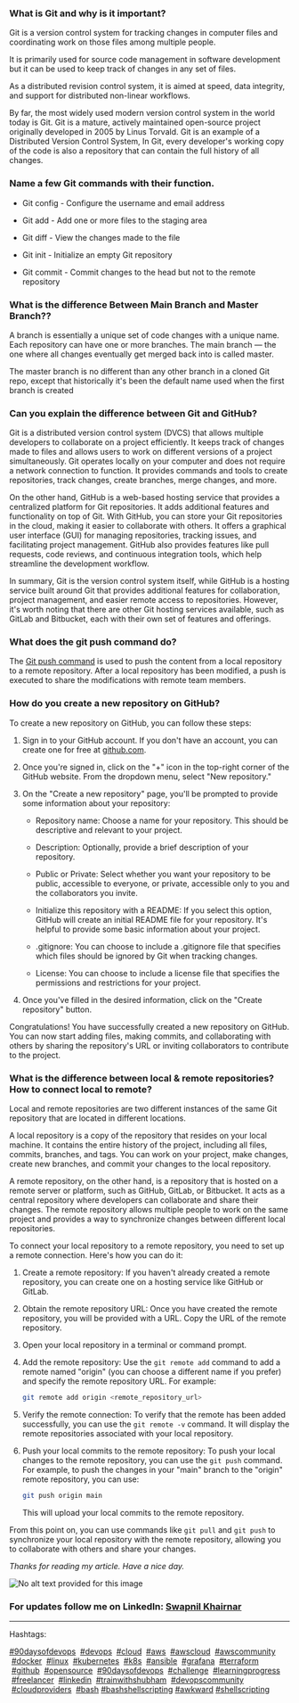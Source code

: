 ### What is Git and why is it important?

Git is a version control system for tracking changes in computer files and coordinating work on those files among multiple people.

It is primarily used for source code management in software development but it can be used to keep track of changes in any set of files.

As a distributed revision control system, it is aimed at speed, data integrity, and support for distributed non-linear workflows.

By far, the most widely used modern version control system in the world today is Git. Git is a mature, actively maintained open-source project originally developed in 2005 by Linus Torvald. Git is an example of a Distributed Version Control System, In Git, every developer's working copy of the code is also a repository that can contain the full history of all changes.

### **Name a few Git commands with their function.**

* Git config - Configure the username and email address
    
* Git add - Add one or more files to the staging area
    
* Git diff - View the changes made to the file
    
* Git init - Initialize an empty Git repository
    
* Git commit - Commit changes to the head but not to the remote repository
    

### What is the difference Between Main Branch and Master Branch??

A branch is essentially a unique set of code changes with a unique name. Each repository can have one or more branches. The main branch — the one where all changes eventually get merged back into is called master.

The master branch is no different than any other branch in a cloned Git repo, except that historically it's been the default name used when the first branch is created

### Can you explain the difference between Git and GitHub?

Git is a distributed version control system (DVCS) that allows multiple developers to collaborate on a project efficiently. It keeps track of changes made to files and allows users to work on different versions of a project simultaneously. Git operates locally on your computer and does not require a network connection to function. It provides commands and tools to create repositories, track changes, create branches, merge changes, and more.

On the other hand, GitHub is a web-based hosting service that provides a centralized platform for Git repositories. It adds additional features and functionality on top of Git. With GitHub, you can store your Git repositories in the cloud, making it easier to collaborate with others. It offers a graphical user interface (GUI) for managing repositories, tracking issues, and facilitating project management. GitHub also provides features like pull requests, code reviews, and continuous integration tools, which help streamline the development workflow.

In summary, Git is the version control system itself, while GitHub is a hosting service built around Git that provides additional features for collaboration, project management, and easier remote access to repositories. However, it's worth noting that there are other Git hosting services available, such as GitLab and Bitbucket, each with their own set of features and offerings.

### **What does the git push command do?**

The [Git push command](https://www.simplilearn.com/tutorials/git-tutorial/git-push-command) is used to push the content from a local repository to a remote repository. After a local repository has been modified, a push is executed to share the modifications with remote team members.

### How do you create a new repository on GitHub?

To create a new repository on GitHub, you can follow these steps:

1. Sign in to your GitHub account. If you don't have an account, you can create one for free at [github.com](http://github.com).
    
2. Once you're signed in, click on the "+" icon in the top-right corner of the GitHub website. From the dropdown menu, select "New repository."
    
3. On the "Create a new repository" page, you'll be prompted to provide some information about your repository:
    
    * Repository name: Choose a name for your repository. This should be descriptive and relevant to your project.
        
    * Description: Optionally, provide a brief description of your repository.
        
    * Public or Private: Select whether you want your repository to be public, accessible to everyone, or private, accessible only to you and the collaborators you invite.
        
    * Initialize this repository with a README: If you select this option, GitHub will create an initial README file for your repository. It's helpful to provide some basic information about your project.
        
    * .gitignore: You can choose to include a .gitignore file that specifies which files should be ignored by Git when tracking changes.
        
    * License: You can choose to include a license file that specifies the permissions and restrictions for your project.
        
4. Once you've filled in the desired information, click on the "Create repository" button.
    

Congratulations! You have successfully created a new repository on GitHub. You can now start adding files, making commits, and collaborating with others by sharing the repository's URL or inviting collaborators to contribute to the project.

### What is the difference between local & remote repositories? How to connect local to remote?

Local and remote repositories are two different instances of the same Git repository that are located in different locations.

A local repository is a copy of the repository that resides on your local machine. It contains the entire history of the project, including all files, commits, branches, and tags. You can work on your project, make changes, create new branches, and commit your changes to the local repository.

A remote repository, on the other hand, is a repository that is hosted on a remote server or platform, such as GitHub, GitLab, or Bitbucket. It acts as a central repository where developers can collaborate and share their changes. The remote repository allows multiple people to work on the same project and provides a way to synchronize changes between different local repositories.

To connect your local repository to a remote repository, you need to set up a remote connection. Here's how you can do it:

1. Create a remote repository: If you haven't already created a remote repository, you can create one on a hosting service like GitHub or GitLab.
    
2. Obtain the remote repository URL: Once you have created the remote repository, you will be provided with a URL. Copy the URL of the remote repository.
    
3. Open your local repository in a terminal or command prompt.
    
4. Add the remote repository: Use the `git remote add` command to add a remote named "origin" (you can choose a different name if you prefer) and specify the remote repository URL. For example:
    
    ```bash
    git remote add origin <remote_repository_url>
    ```
    
5. Verify the remote connection: To verify that the remote has been added successfully, you can use the `git remote -v` command. It will display the remote repositories associated with your local repository.
    
6. Push your local commits to the remote repository: To push your local changes to the remote repository, you can use the `git push` command. For example, to push the changes in your "main" branch to the "origin" remote repository, you can use:
    
    ```bash
    git push origin main
    ```
    
    This will upload your local commits to the remote repository.
    

From this point on, you can use commands like `git pull` and `git push` to synchronize your local repository with the remote repository, allowing you to collaborate with others and share your changes.

*Thanks for reading my article. Have a nice day.*

![No alt text provided for this image](https://media.licdn.com/dms/image/D4D12AQHNlk8ZIYUrAA/article-inline_image-shrink_1500_2232/0/1675886031853?e=1689811200&v=beta&t=lTPiTxCi1a0PbsEsySKh5fvp6gDIMlaAaq6Q9xtUKhQ)

### For updates follow me on **LinkedIn**: [Swapnil Khairnar](https://www.linkedin.com/in/swapnilkhairnar78/)

---

Hashtags:

[#90daysofdevops](https://www.linkedin.com/feed/hashtag/90daysofdevops)  [#devops](https://www.linkedin.com/feed/hashtag/devops)  [#cloud](https://www.linkedin.com/feed/hashtag/cloud)  [#aws](https://www.linkedin.com/feed/hashtag/aws)  [#awscloud](https://www.linkedin.com/feed/hashtag/awscloud)  [#awscommunity](https://www.linkedin.com/feed/hashtag/awscommunity)  [#docker](https://www.linkedin.com/feed/hashtag/docker)  [#linux](https://www.linkedin.com/feed/hashtag/linux)  [#kubernetes](https://www.linkedin.com/feed/hashtag/kubernetes)  [#k8s](https://www.linkedin.com/feed/hashtag/k8s)  [#ansible](https://www.linkedin.com/feed/hashtag/ansible)  [#grafana](https://www.linkedin.com/feed/hashtag/grafana)  [#terraform](https://www.linkedin.com/feed/hashtag/terraform)  [#github](https://www.linkedin.com/feed/hashtag/github)  [#opensource](https://www.linkedin.com/feed/hashtag/opensource)  [#90daysofdevops](https://www.linkedin.com/feed/hashtag/90daysofdevops)  [#challenge](https://www.linkedin.com/feed/hashtag/challenge)  [#learningprogress](https://www.linkedin.com/feed/hashtag/learningprogress)  [#freelancer](https://www.linkedin.com/feed/hashtag/freelancer)  [#linkedin](https://www.linkedin.com/feed/hashtag/linkedin)  [#trainwithshubham](https://www.linkedin.com/feed/hashtag/trainwithshubham)  [#devopscommunity](https://www.linkedin.com/feed/hashtag/devopscommunity)  [#cloudproviders](https://www.linkedin.com/feed/hashtag/cloudproviders)  [#bash](https://www.linkedin.com/feed/hashtag/bash) [#bashshellscripting](https://www.linkedin.com/feed/hashtag/bashshellscripting) [#awkward](https://www.linkedin.com/feed/hashtag/awkward) [#shellscripting](https://www.linkedin.com/feed/hashtag/shellscripting)